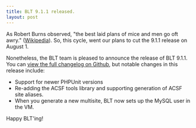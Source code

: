```yaml
---
title: BLT 9.1.1 released.
layout: post
---
```


As Robert Burns observed, "the best laid plans of mice and men go oft awry." ([Wikipedia](https://en.wikipedia.org/wiki/To_a_Mouse)). So, this cycle, went our plans to cut the 9.1.1 release on August 1.

Nonetheless, the BLT team is pleased to announce the release of BLT 9.1.1. You can [view the full changelog on Github](https://github.com/acquia/blt/compare/9.1.0...9.1.1), but notable changes in this release include:

* Support for newer PHPUnit versions
* Re-adding the ACSF tools library and supporting generation of ACSF site aliases.
* When you generate a new multisite, BLT now sets up the MySQL user in the VM. 

Happy BLT'ing!